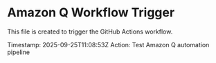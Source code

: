 # Amazon Q Workflow Trigger

This file is created to trigger the GitHub Actions workflow.

Timestamp: 2025-09-25T11:08:53Z
Action: Test Amazon Q automation pipeline
